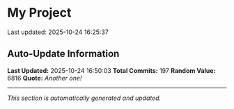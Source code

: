 # My Project


Last updated: 2025-10-24 16:25:37





































































































































































































## Auto-Update Information

**Last Updated:** 2025-10-24 16:50:03
**Total Commits:** 197
**Random Value:** 6816
**Quote:** _Another one!_

---
_This section is automatically generated and updated._